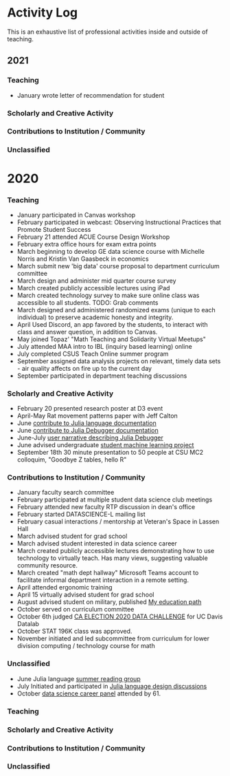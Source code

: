 # Activity Log

This is an exhaustive list of professional activities inside and outside of teaching.

## 2021

### Teaching

- January wrote letter of recommendation for student

### Scholarly and Creative Activity

### Contributions to Institution / Community

### Unclassified



# 2020

### Teaching

- January participated in Canvas workshop
- February participated in webcast: Observing Instructional Practices that Promote Student Success
- February 21 attended ACUE Course Design Workshop
- February extra office hours for exam extra points
- March beginning to develop GE data science course with Michelle Norris and Kristin Van Gaasbeck in economics
- March submit new 'big data' course proposal to department curriculum committee
- March design and administer mid quarter course survey
- March created publicly accessible lectures using iPad
- March created technology survey to make sure online class was accessible to all students.
    TODO: Grab comments
- March designed and administered randomized exams (unique to each individual) to preserve academic honesty and integrity.
- April Used Discord, an app favored by the students, to interact with class and answer question, in addition to Canvas.
- May joined Topaz' "Math Teaching and Solidarity Virtual Meetups"
- July attended MAA intro to IBL (inquiry based learning) online 
- July completed CSUS Teach Online summer program
- September assigned data analysis projects on relevant, timely data sets - air quality affects on fire up to the current day
- September participated in department teaching discussions


### Scholarly and Creative Activity

- February 20 presented research poster at D3 event
- April-May Rat movement patterns paper with Jeff Calton
- June [contribute to Julia language documentation](https://github.com/JuliaLang/julia/pull/36202)
- June [contribute to Julia Debugger documentation](https://github.com/JuliaDebug/Debugger.jl/pull/261)
- June-July [user narrative describing Julia Debugger](http://clarkfitzg.github.io/2020/06/19/intro-to-Julia's-Debugger/)
- June advised undergraduate [student machine learning project](https://github.com/LightningDrop/SkateboardML)
- September 18th 30 minute presentation to 50 people at CSU MC2 colloquim, "Goodbye Z tables, hello R"


### Contributions to Institution / Community

- January faculty search committee
- February participated at multiple student data science club meetings
- February attended new faculty RTP discussion in dean's office
- February started DATASCIENCE-L mailing list
- February casual interactions / mentorship at Veteran's Space in Lassen Hall
- March advised student for grad school
- March advised student interested in data science career
- March created publicly accessible lectures demonstrating how to use technology to virtually teach.
    Has many views, suggesting valuable community resource.
- March created "math dept hallway" Microsoft Teams account to facilitate informal department interaction in a remote setting.
- April attended ergonomic training
- April 15 virtually advised student for grad school
- August advised student on military, published [My education path](http://webpages.csus.edu/fitzgerald/my-education-path/)
- October served on curriculum committee
- October 6th judged [CA ELECTION 2020 DATA CHALLENGE](https://datalab.ucdavis.edu/ca-election-2020-data-challenge/) for UC Davis Datalab
- October STAT 196K class was approved.
- November initiated and led subcommittee from curriculum for lower division computing / technology course for math


### Unclassified

- June Julia language [summer reading group](https://github.com/clarkfitzg/summer20euler)
- July Initiated and participated in [Julia language design discussions](https://discourse.julialang.org/t/when-should-a-function-accept-a-symbol-as-an-argument/43510/2)
- October [data science career panel](http://webpages.csus.edu/fitzgerald/data-science-panel-2020/) attended by 61.


### Teaching

### Scholarly and Creative Activity

### Contributions to Institution / Community

### Unclassified
